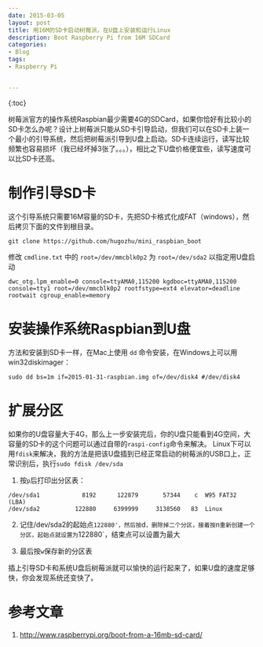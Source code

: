 ```yaml
---
date: 2015-03-05
layout: post
title: 用16M的SD卡启动树莓派，在U盘上安装和运行Linux
description: Boot Raspberry Pi from 16M SDCard
categories:
- Blog
tags:
- Raspberry Pi


---
```


{:toc}

树莓派官方的操作系统Raspbian最少需要4G的SDCard，如果你恰好有比较小的SD卡怎么办呢？设计上树莓派只能从SD卡引导启动，但我们可以在SD卡上装一个最小的引导系统，然后把树莓派引导到U盘上启动。SD卡连续运行，读写比较频繁也容易损坏（我已经坏掉3张了。。。），相比之下U盘价格便宜些，读写速度可以比SD卡还高。

# 制作引导SD卡

这个引导系统只需要16M容量的SD卡，先把SD卡格式化成FAT（windows），然后拷贝下面的文件到根目录。

```
git clone https://github.com/hugozhu/mini_raspbian_boot
```

修改 `cmdline.txt` 中的 `root=/dev/mmcblk0p2` 为 `root=/dev/sda2` 以指定用U盘启动

```
dwc_otg.lpm_enable=0 console=ttyAMA0,115200 kgdboc=ttyAMA0,115200 console=tty1 root=/dev/mmcblk0p2 rootfstype=ext4 elevator=deadline rootwait cgroup_enable=memory
```

# 安装操作系统Raspbian到U盘
方法和安装到SD卡一样，在Mac上使用 `dd` 命令安装，在Windows上可以用win32diskimager：

```
sudo dd bs=1m if=2015-01-31-raspbian.img of=/dev/disk4 #/dev/disk4
```

# 扩展分区
如果你的U盘容量大于4G，那么上一步安装完后，你的U盘只能看到4G空间，大容量的SD卡的这个问题可以通过自带的`raspi-config`命令来解决。
Linux下可以用`fdisk`来解决，我的方法是把该U盘插到已经正常启动的树莓派的USB口上，正常识别后，执行`sudo fdisk /dev/sda`

1. 按`p`后打印出分区表：

```
/dev/sda1            8192      122879       57344    c  W95 FAT32 (LBA)
/dev/sda2          122880     6399999     3138560   83  Linux
```

2. 记住/dev/sda2的起始点`122880'，然后按`d`，删除掉二个分区，接着按`n`重新创建一个分区，起始点就设置为`122880`，结束点可以设置为最大

3. 最后按`w`保存新的分区表

插上引导SD卡和系统U盘后树莓派就可以愉快的运行起来了，如果U盘的速度足够快，你会发现系统还变快了。

# 参考文章
1. http://www.raspberrypi.org/boot-from-a-16mb-sd-card/
